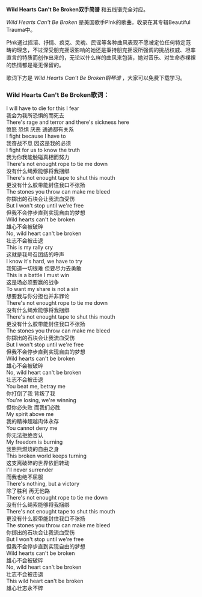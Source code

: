 

**Wild Hearts Can't Be Broken双手简谱** 和五线谱完全对应。

_Wild Hearts Can't Be Broken_ 是美国歌手P!nk的歌曲，收录在其专辑Beautiful Trauma中。

P!nk通过摇滚、抒情、疯克、灵魂、民谣等各种曲风表现不愿被定位任何特定范畴的理念，不过深受朋克摇滚影响的她还是秉持朋克摇滚所强调的挑战权威、坦率直言的特质而创作出来的，无论以什么样的曲风来包装，她对音乐、对生命赤裸裸的热情都是毫无保留的。

歌词下方是 _Wild Hearts Can't Be Broken钢琴谱_ ，大家可以免费下载学习。

### Wild Hearts Can't Be Broken歌词：

I will have to die for this I fear  
我会为我所恐惧的而死去  
There's rage and terror and there's sickness here  
愤怒 恐惧 厌恶 通通都有关系  
I fight because I have to  
我奋战不息 因这是我的必须  
I fight for us to know the truth  
我为你我能触碰真相而努力  
There's not enought rope to tie me down  
没有什么绳索能够将我捆绑  
There's not enought tape to shut this mouth  
更没有什么胶带能封住我口不张扬  
The stones you throw can make me bleed  
你掷出的石块会让我流血受伤  
But I won't stop until we're free  
但我不会停步直到实现自由的梦想  
Wild hearts can't be broken  
雄心不会被破碎  
No, wild heart can't be broken  
壮志不会被击退  
This is my rally cry  
这就是我号召团结的呼声  
I know it's hard, we have to try  
我知道一切很难 但要尽力去勇敢  
This is a battle I must win  
这是场必须要赢的战争  
To want my share is not a sin  
想要我与你分担也并非罪论  
There's not enought rope to tie me down  
没有什么绳索能够将我捆绑  
There's not enought tape to shut this mouth  
更没有什么胶带能封住我口不张扬  
The stones you throw can make me bleed  
你掷出的石块会让我流血受伤  
But I won't stop until we're free  
但我不会停步直到实现自由的梦想  
Wild hearts can't be broken  
雄心不会被破碎  
No, wild heart can't be broken  
壮志不会被击退  
You beat me, betray me  
你打倒了我 背叛了我  
You're losing, we're winning  
但你必失败 而我们必胜  
My spirit above me  
我的精神超越肉体永存  
You cannot deny me  
你无法拒绝否认  
My freedom is burning  
我熊熊燃烧的自由之身  
This broken world keeps turning  
这支离破碎的世界依旧转动  
I'll never surrender  
而我也绝不屈服  
There's nothing, but a victory  
除了胜利 再无他路  
There's not enought rope to tie me down  
没有什么绳索能够将我捆绑  
There's not enought tape to shut this mouth  
更没有什么胶带能封住我口不张扬  
The stones you throw can make me bleed  
你掷出的石块会让我流血受伤  
But I won't stop until we're free  
但我不会停步直到实现自由的梦想  
Wild hearts can't be broken  
雄心不会被破碎  
No, wild heart can't be broken  
壮志不会被击退  
This wild heart can't be broken  
雄心壮志永不碎

